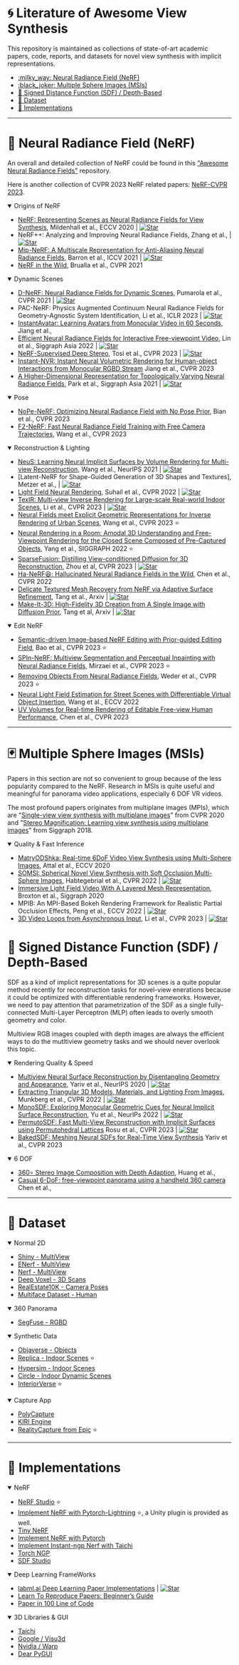 
<!-- omit in toc -->
# :cyclone: Literature of Awesome View Synthesis
This repository is maintained as collections of state-of-art academic papers, code, reports, and datasets for novel view synthesis with implicit representations. 


- [:milky\_way: Neural Radiance Field (NeRF)](#milky_way-neural-radiance-field-nerf)
- [:black\_joker: Multiple Sphere Images (MSIs)](#black_joker-multiple-sphere-images-msis)
- [:jigsaw: Signed Distance Function (SDF) / Depth-Based](#jigsaw-signed-distance-function-sdf--depth-based)
- [:dart: Dataset](#dart-dataset)
- [:art: Implementations](#art-implementations)

---
# :milky_way: Neural Radiance Field (NeRF)

An overall and detailed collection of NeRF could be found in this ["Awesome Neural Radiance Fields"](https://github.com/awesome-NeRF/awesome-NeRF) repository. 

Here is another collection of CVPR 2023 NeRF related papers: [NeRF-CVPR 2023](https://github.com/lif314/NeRFs-CVPR2023).

<details open>
<summary>Origins of NeRF</summary>

- [NeRF: Representing Scenes as Neural Radiance Fields for View Synthesis](https://www.matthewtancik.com/nerf), Mildenhall et al., ECCV 2020 |  [![Star](https://img.shields.io/github/stars/bmild/nerf.svg?style=social&label=Star)](https://github.com/bmild/nerf) 
- NeRF++: Analyzing and Improving Neural Radiance Fields, Zhang et al., |  [![Star](https://img.shields.io/github/stars/Kai-46/nerfplusplus.svg?style=social&label=Star)](https://github.com/Kai-46/nerfplusplus)
- [Mip-NeRF: A Multiscale Representation for Anti-Aliasing Neural Radiance Fields](https://jonbarron.info/mipnerf/), Barron et al., ICCV 2021 |  [![Star](https://img.shields.io/github/stars/google/mipnerf.svg?style=social&label=Star)](https://github.com/google/mipnerf)
- [NeRF in the Wild](https://nerf-w.github.io/), Brualla et al., CVPR 2021 

</details>

<details open>
<summary>Dynamic Scenes</summary>

- [D-NeRF: Neural Radiance Fields for Dynamic Scenes](https://www.albertpumarola.com/research/D-NeRF/index.html), Pumarola et al., CVPR 2021 |  [![Star](https://img.shields.io/github/stars/albertpumarola/D-NeRF.svg?style=social&label=Star)](https://github.com/albertpumarola/D-NeRF)
- PAC-NeRF: Physics Augmented Continuum Neural Radiance Fields for Geometry-Agnostic System Identification, Li et al., ICLR 2023 |   [![Star](https://img.shields.io/github/stars/xuan-li/PAC-NeRF.svg?style=social&label=Star)](https://github.com/xuan-li/PAC-NeRF)
- [InstantAvatar: Learning Avatars from Monocular Video in 60 Seconds](https://tijiang13.github.io/InstantAvatar/), Jiang et al.,
- [Efficient Neural Radiance Fields for Interactive Free-viewpoint Video](https://zju3dv.github.io/enerf/), Lin et al., Siggraph Asia 2022 |  [![Star](https://img.shields.io/github/stars/zju3dv/ENeRF.svg?style=social&label=Star)](https://github.com/zju3dv/ENeRF)
- [NeRF-Supervised Deep Stereo](https://nerfstereo.github.io/), Tosi et al., CVPR 2023 | [![Star](https://img.shields.io/github/stars/zju3dv/ENeRF.svg?style=social&label=Star)](https://github.com/fabiotosi92/NeRF-Supervised-Deep-Stereo)  
- [Instant-NVR: Instant Neural Volumetric Rendering for Human-object Interactions from Monocular RGBD Stream](https://nowheretrix.github.io/Instant-NVR/) Jiang et al., CVPR 2023
- [A Higher-Dimensional Representation for Topologically Varying Neural Radiance Fields](https://hypernerf.github.io/), Park et al., Siggraph Asia 2021 | [![Star](https://img.shields.io/github/stars/google/hypernerf.svg?style=social&label=Star)](https://github.com/google/hypernerf)

</details>

<details open>
<summary>Pose</summary>

- [NoPe-NeRF: Optimizing Neural Radiance Field with No Pose Prior](https://nope-nerf.active.vision/), Bian et al., CVPR 2023 
- [F2-NeRF: Fast Neural Radiance Field Training with Free Camera Trajectories](https://totoro97.github.io/projects/f2-nerf/), Wang et al., CVPR 2023
</details>

<details open>
<summary>Reconstruction & Lighting</summary>


- [NeuS: Learning Neural Implicit Surfaces by Volume Rendering for Multi-view Reconstruction](https://lingjie0206.github.io/papers/NeuS/), Wang et al., NeurIPS 2021 | [![Star](https://img.shields.io/github/stars/zju3dv/ENeRF.svg?style=social&label=Star)](https://github.com/Totoro97/NeuS)
- [Latent-NeRF for Shape-Guided Generation of 3D Shapes and Textures], Metzer et al., | [![Star](https://img.shields.io/github/stars/eladrich/latent-nerf.svg?style=social&label=Star)](https://github.com/eladrich/latent-nerf)
- [Light Field Neural Rendering](https://light-field-neural-rendering.github.io/), Suhail et al., CVPR 2022 | [![Star](https://img.shields.io/github/stars/google-research/google-research.svg?style=social&label=Star)](https://github.com/google-research/google-research/tree/master/light_field_neural_rendering)
- [TexIR: Multi-view Inverse Rendering for Large-scale Real-world Indoor Scenes](http://yodlee.top/TexIR/), Li et al., CVPR 2023 | [![Star](https://img.shields.io/github/stars/LZleejean/TexIR_code.svg?style=social&label=Star)](https://github.com/LZleejean/TexIR_code)
- [Neural Fields meet Explicit Geometric Representations for Inverse Rendering of Urban Scenes](https://nv-tlabs.github.io/fegr/), Wang et al., CVPR 2023 :star:
- [Neural Rendering in a Room: Amodal 3D Understanding and Free-Viewpoint Rendering for the Closed Scene Composed of Pre-Captured Objects](https://zju3dv.github.io/nr_in_a_room/), Yang et al., SIGGRAPH 2022 :star:
- [SparseFusion: Distilling View-conditioned Diffusion for 3D Reconstruction](https://sparsefusion.github.io/), Zhou et al, CVPR 2023 | [![Star](https://img.shields.io/github/stars/zhizdev/sparsefusion.svg?style=social&label=Star)](https://github.com/zhizdev/sparsefusion)
- [Ha-NeRF😆: Hallucinated Neural Radiance Fields in the Wild](https://rover-xingyu.github.io/Ha-NeRF/), Chen et al., CVPR 2022
- [Delicate Textured Mesh Recovery from NeRF via Adaptive Surface Refinement](https://me.kiui.moe/nerf2mesh/), Tang et al., Arxiv |  [![Star](https://img.shields.io/github/stars/ashawkey/nerf2mesh.svg?style=social&label=Star)](https://github.com/ashawkey/nerf2mesh)
- [Make-It-3D: High-Fidelity 3D Creation from A Single Image with Diffusion Prior](https://make-it-3d.github.io/), Tang et al, Arxiv |  [![Star](https://img.shields.io/github/stars/junshutang/Make-It-3D.svg?style=social&label=Star)](https://github.com/junshutang/Make-It-3D)

</details>

<details open>
<summary> Edit NeRF </summary>

- [Semantic-driven Image-based NeRF Editing with Prior-guided Editing Field](https://zju3dv.github.io/sine/), Bao et al., CVPR 2023 :star: 
- [SPIn-NeRF: Multiview Segmentation and Perceptual Inpainting with Neural Radiance Fields](https://spinnerf3d.github.io/), Mirzaei et al., CVPR 2023 :star:
- [Removing Objects From Neural Radiance Fields](https://nianticlabs.github.io/nerf-object-removal/), Weder et al., CVPR 2023 :star:
- [Neural Light Field Estimation for Street Scenes with Differentiable Virtual Object Insertion](https://nv-tlabs.github.io/outdoor-ar/), Wang et al., ECCV 2022 
- [UV Volumes for Real-time Rendering of Editable Free-view Human Performance](https://fanegg.github.io/UV-Volumes/), Chen et al., CVPR 2023

</details>

---
# :black_joker: Multiple Sphere Images (MSIs)
Papers in this section are not so convenient to group because of the less popularity compared to the NeRF. Research in MSIs is quite useful and meaningful for panorama video applications, especially 6 DOF VR videos. 

The most profound papers originates from multiplane images (MPIs), which are "[Single-view view synthesis with multiplane images](https://single-view-mpi.github.io/)" from CVPR 2020 and "[Stereo Magnification: Learning view synthesis using multiplane images](https://tinghuiz.github.io/projects/mpi/)" from Siggraph 2018.

<details open>
<summary>Quality & Fast Inference</summary>

- [MatryODShka: Real-time 6DoF Video View Synthesis using Multi-Sphere Images](https://visual.cs.brown.edu/projects/matryodshka-webpage/), Attal et al., ECCV 2020
- [SOMSI: Spherical Novel View Synthesis with Soft Occlusion Multi-Sphere Images](https://tedyhabtegebrial.github.io/somsi/), Habtegebrial et al., CVPR 2022 | [![Star](https://img.shields.io/github/stars/tedyhabtegebrial/SoftOcclusionMSI.svg?style=social&label=Star)](https://github.com/tedyhabtegebrial/SoftOcclusionMSI)
- [Immersive Light Field Video With A Layered Mesh Representation](https://augmentedperception.github.io/deepviewvideo/), Broxton et al., Siggraph 2020
- MPIB: An MPI-Based Bokeh Rendering Framework for Realistic Partial Occlusion Effects, Peng et al., ECCV 2022 |  [![Star](https://img.shields.io/github/stars/JuewenPeng/MPIB.svg?style=social&label=Star)](https://github.com/JuewenPeng/MPIB)
- [3D Video Loops from Asynchronous Input](https://limacv.github.io/VideoLoop3D_web/), Li et al., CVPR 2023 |  [![Star](https://img.shields.io/github/stars/limacv/VideoLoop3D.svg?style=social&label=Star)](https://github.com/limacv/VideoLoop3D)

</details>

# :jigsaw: Signed Distance Function (SDF) / Depth-Based
SDF as a kind of implicit representations for 3D scenes is a quite popular method recently for reconstruction tasks for novel-view enerations because it could be optimized with differentiable rendering frameworks. However, we need to pay attention that parametrization of the SDF as a single fully-connected Multi-Layer Perceptron (MLP) often leads to overly smooth geometry and color.

Multiview RGB images coupled with depth images are always the efficient ways to do the mutltiview geometry tasks and we should never overlook this topic.

<details open>
<summary>Rendering Quality & Speed</summary>

- [Multiview Neural Surface Reconstruction by Disentangling Geometry and Appearance](https://lioryariv.github.io/idr/), Yariv et al., NeurIPS 2020 |  [![Star](https://img.shields.io/github/stars/lioryariv/idr.svg?style=social&label=Star)](https://github.com/lioryariv/idr)
- [Extracting Triangular 3D Models, Materials, and Lighting From Images](https://nvlabs.github.io/nvdiffrec/), Munkberg et al., CVPR 2022 | [![Star](https://img.shields.io/github/stars/NVlabs/nvdiffrec.svg?style=social&label=Star)](https://github.com/NVlabs/nvdiffrec)
- [MonoSDF: Exploring Monocular Geometric Cues for Neural Implicit Surface Reconstruction](https://niujinshuchong.github.io/monosdf/), Yu et al., NeurIPs 2022 |  [![Star](https://img.shields.io/github/stars/autonomousvision/monosdf.svg?style=social&label=Star)](https://github.com/autonomousvision/monosdf)
- [PermutoSDF: Fast Multi-View Reconstruction with Implicit Surfaces using Permutohedral Lattices](https://radualexandru.github.io/permuto_sdf/) Rosu et al., CVPR 2023 |  [![Star](https://img.shields.io/github/stars/RaduAlexandru/permuto_sdf.svg?style=social&label=Star)](https://github.com/RaduAlexandru/permuto_sdf)
- [BakedSDF: Meshing Neural SDFs for Real-Time View Synthesis](https://arxiv.org/abs/2302.14859) Yariv et al., CVPR 2023

</details>

<details open>
<summary>6 DOF </summary>

- [360∘ Stereo Image Composition with Depth Adaption](https://arxiv.org/abs/2212.10062), Huang et al., 
- [Casual 6-DoF: free-viewpoint panorama using a handheld 360 camera](https://arxiv.org/abs/2203.16756) Chen et al., 

</details>

---
# :dart: Dataset
<details open>
<summary>Normal 2D</summary>

- [Shiny - MultiView](https://drive.google.com/drive/folders/1kYGyIJI6AduHC-bM312N41WPjAoYf8Um)
- [ENerf - MultiView](https://github.com/zju3dv/ENeRF/blob/master/docs/enerf_outdoor.md)
- [Nerf - MultiView](https://drive.google.com/drive/folders/128yBriW1IG_3NJ5Rp7APSTZsJqdJdfc1)
- [Deep Voxel - 3D Scans](https://github.com/vsitzmann/deepvoxels)
- [RealEstate10K - Camera Poses](https://google.github.io/realestate10k/)
- [Multiface Dataset - Human](https://github.com/facebookresearch/multiface)

<details open>
<summary>360 Panorama</summary>

- [SegFuse - RGBD](https://github.com/HAL-lucination/segfuse)

</details>

<details open>
<summary>Synthetic Data</summary>

- [Objaverse - Objects](https://huggingface.co/datasets/allenai/objaverse)
- [Replica - Indoor Scenes](https://github.com/facebookresearch/Replica-Dataset) :star:
- [Hypersim - Indoor Scenes](https://github.com/apple/ml-hypersim)
- [Circle - Indoor Dynamic Scenes](https://github.com/Stanford-TML/circle_dataset)
- [InteriorVerse](https://interiorverse.github.io/) :star:

</details>

<details open>
<summary>Capture App</summary>

- [PolyCapture](https://poly.cam/)
- [KIRI Engine](https://www.kiriengine.com/)
- [RealityCapture from Epic](https://www.capturingreality.com/) :star:
</details>

---
# :art: Implementations
<details open>
<summary>NeRF</summary>

- [NeRF Studio](https://github.com/nerfstudio-project/nerfstudio) :star:
- [Implement NeRF with Pytorch-Lightning](https://github.com/kwea123/nerf_pl/) :star:, a Unity plugin is provided as well.
- [Tiny NeRF](https://dtransposed.github.io/blog/2022/08/06/NeRF/)
- [Implement NeRF with Pytorch](https://towardsdatascience.com/its-nerf-from-nothing-build-a-vanilla-nerf-with-pytorch-7846e4c45666)
- [Implement Instant-ngp Nerf with Taichi](https://github.com/taichi-dev/taichi-nerfs)
- [Torch NGP](https://github.com/ashawkey/torch-ngp)
- [SDF Studio](https://github.com/autonomousvision/sdfstudio)

</details>


<details open>
<summary>Deep Learning FrameWorks</summary>

- [labml.ai Deep Learning Paper Implementations](https://nn.labml.ai/index.html) |  [![Star](https://img.shields.io/github/stars/labmlai/annotated_deep_learning_paper_implementations.svg?style=social&label=Star)](https://github.com/labmlai/annotated_deep_learning_paper_implementations) 
- [Learn To Reproduce Papers: Beginner’s Guide](https://towardsdatascience.com/learn-to-reproduce-papers-beginners-guide-2b4bff8fcca0)
- [Paper in 100 Line of Code](https://github.com/MaximeVandegar/Papers-in-100-Lines-of-Code)

<details open>
<summary>3D Libraries & GUI</summary>

- [Taichi](https://github.com/taichi-dev/taichi)
- [Google / Visu3d](https://github.com/google-research/visu3d)
- [Nvidia / Warp](https://github.com/NVIDIA/warp)
- [Dear PyGUI](https://github.com/hoffstadt/DearPyGui)
  
</details>
